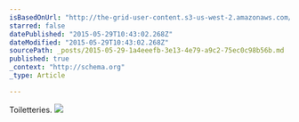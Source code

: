 ```yaml
---
isBasedOnUrl: "http://the-grid-user-content.s3-us-west-2.amazonaws.com/1a56fb51-5c26-4117-8c80-8bedebd276ca.jpg"
starred: false
datePublished: "2015-05-29T10:43:02.268Z"
dateModified: "2015-05-29T10:43:02.268Z"
sourcePath: _posts/2015-05-29-1a4eeefb-3e13-4e79-a9c2-75ec0c98b56b.md
published: true
_context: "http://schema.org"
_type: Article

---
```

Toiletteries.
![](http://the-grid-user-content.s3-us-west-2.amazonaws.com/1a56fb51-5c26-4117-8c80-8bedebd276ca.jpg)